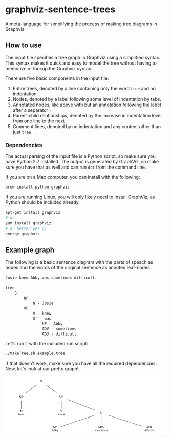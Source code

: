 # graphviz-sentence-trees
A meta-language for simplifying the process of making tree diagrams in Graphviz

## How to use

The input file specifies a tree graph in Graphviz using a simplified syntax. This syntax makes it quick and easy to model the tree without having to memorize or lookup the Graphviz syntax.

There are five basic components in the input file:

 1. Entire trees, denoted by a line containing only the word `tree` and no indentation
 2. Nodes, denoted by a label following some level of indentation by tabs.
 3. Annotated nodes, like above with but an annotation following the label after a separator ` - `
 4. Parent-child relationships, denoted by the increase in indentation level from one line to the next
 5. Comment lines, denoted by no indentation and any content other than just `tree`

### Dependencies

The actual parsing of the input file is a Python script, so make sure you have Python 2.7 installed. The output is generated by GraphViz, so make sure you have that as well and can run `dot` from the command line.

If you are on a Mac computer, you can install with the following:
```bash
brew install python graphviz
```

If you are running Linux, you will only likely need to install GraphViz, as Python should be included already.
```bash
apt-get install graphviz
# or
yum install graphviz
# or better yet 😉
emerge graphviz
```

## Example graph

The following is a basic sentence diagram with the parts of speach as nodes and the words of the original sentence as annoted leaf-nodes.

```
Josie knew Abby was sometimes difficult.

tree
	S
		NP
			N - Josie
		VP
			V - knew
			S' - was
				NP - Abby
				ADV - sometimes
				ADJ - difficult	
```

Let's run it with the included run script:

```bash
./makeTree.sh example.tree
```

If that doesn't work, make sure you have all the required dependencies. Now, let's look at our pretty graph!

![](example.tree.png)
